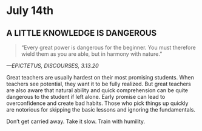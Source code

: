 # July 14th
## A LITTLE KNOWLEDGE IS DANGEROUS

> “Every great power is dangerous for the beginner. You must therefore wield them as you are able, but in harmony with nature.”

*—EPICTETUS, DISCOURSES, 3.13.20*

Great teachers are usually hardest on their most promising students. When teachers see potential, they want it to be fully realized. But great teachers are also aware that natural ability and quick comprehension can be quite dangerous to the student if left alone. Early promise can lead to overconfidence and create bad habits. Those who pick things up quickly are notorious for skipping the basic lessons and ignoring the fundamentals.

Don’t get carried away. Take it slow. Train with humility.

